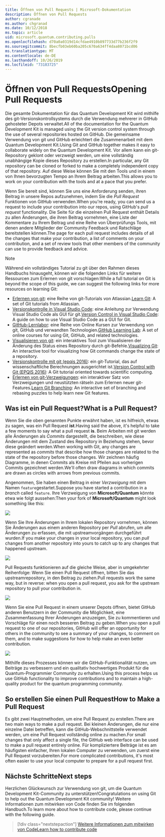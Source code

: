 ```yaml
---
title: Öffnen von Pull Requests | Microsoft-Dokumentation
description: Öffnen von Pull Requests
author: cgranade
ms.author: chgranad
ms.date: 10/12/2018
ms.topic: article
uid: microsoft.quantum.contributing.pulls
ms.openlocfilehash: d70a0a0319d14cfdae4910b897733d77b236f2f9
ms.sourcegitcommit: 8becfb03eb60ba205c670a634ff4daa8071bcd06
ms.translationtype: MT
ms.contentlocale: de-DE
ms.lasthandoff: 10/26/2019
ms.locfileid: "73183725"
---
```

# <a name="opening-pull-requests"></a><span data-ttu-id="af582-103">Öffnen von Pull Requests</span><span class="sxs-lookup"><span data-stu-id="af582-103">Opening Pull Requests</span></span> #

<span data-ttu-id="af582-104">Die gesamte Dokumentation für das Quantum Development Kit wird mithilfe des git-Versionskontrollsystems durch die Verwendung mehrerer in GitHub gehosteter Depots verwaltet.</span><span class="sxs-lookup"><span data-stu-id="af582-104">All of the documentation for the Quantum Development Kit is managed using the Git version control system through the use of several repositories hosted on GitHub.</span></span>
<span data-ttu-id="af582-105">Die gemeinsame Verwendung von git und GitHub erleichtert die Zusammenarbeit mit dem Quantum Development Kit.</span><span class="sxs-lookup"><span data-stu-id="af582-105">Using Git and GitHub together makes it easy to collaborate widely on the Quantum Development Kit.</span></span>
<span data-ttu-id="af582-106">Vor allem kann ein git-Repository geklont oder verzweigt werden, um eine vollständig unabhängige Kopie dieses Repository zu erstellen.</span><span class="sxs-lookup"><span data-stu-id="af582-106">In particular, any Git repository can be cloned or forked to make a completely independent copy of that repository.</span></span>
<span data-ttu-id="af582-107">Auf diese Weise können Sie mit den Tools und in einem von Ihnen bevorzugten Tempo an Ihrem Beitrag arbeiten.</span><span class="sxs-lookup"><span data-stu-id="af582-107">This allows you to work on your contribution with the tools and at a pace that you prefer.</span></span>

<span data-ttu-id="af582-108">Wenn Sie bereit sind, können Sie uns eine Anforderung senden, ihren Beitrag in unsere Repos aufzunehmen, indem Sie die _Pull Request_ Funktionen von GitHub verwenden.</span><span class="sxs-lookup"><span data-stu-id="af582-108">When you're ready, you can send us a request to include your contribution into our repos, using GitHub's _pull request_ functionality.</span></span>
<span data-ttu-id="af582-109">Die Seite für die einzelnen Pull Request enthält Details zu allen Änderungen, die ihren Beitrag vornehmen, eine Liste der Kommentare zu Ihrem Beitrag und eine Reihe von Überprüfungs Tools, mit denen andere Mitglieder der Community Feedback und Ratschläge bereitstellen können.</span><span class="sxs-lookup"><span data-stu-id="af582-109">The page for each pull request includes details of all the changes that make your contribution, a list of comments on your contribution, and a set of review tools that other members of the community can use to provide feedback and advice.</span></span>

> [!NOTE]
> <span data-ttu-id="af582-110">Während ein vollständiges Tutorial zu git über den Rahmen dieses Handbuchs hinausgeht, können wir die folgenden Links für weitere Ressourcen zum Erlernen von git vorschlagen:</span><span class="sxs-lookup"><span data-stu-id="af582-110">While a full tutorial on Git is beyond the scope of this guide, we can suggest the following links for more resources on learning Git:</span></span>
>
> - <span data-ttu-id="af582-111">[Erlernen von git](https://www.atlassian.com/git): eine Reihe von git-Tutorials von Atlassian.</span><span class="sxs-lookup"><span data-stu-id="af582-111">[Learn Git](https://www.atlassian.com/git): A set of Git tutorials from Atlassian.</span></span>
> - <span data-ttu-id="af582-112">[Versionskontrolle in Visual Studio Code](https://code.visualstudio.com/docs/editor/versioncontrol): eine Anleitung zur Verwendung Visual Studio Code als GUI für git.</span><span class="sxs-lookup"><span data-stu-id="af582-112">[Version Control in Visual Studio Code](https://code.visualstudio.com/docs/editor/versioncontrol): A guide on how to use Visual Studio Code as a GUI for Git.</span></span>
> - <span data-ttu-id="af582-113">[GitHub-Lernlabor](https://lab.github.com/): eine Reihe von Online Kursen zur Verwendung von git, GitHub und verwandten Technologien.</span><span class="sxs-lookup"><span data-stu-id="af582-113">[GitHub Learning Lab](https://lab.github.com/): A set of online courses for using Git, GitHub, and related technologies.</span></span>
> - <span data-ttu-id="af582-114">[Visualisieren von git](https://git-school.github.io/visualizing-git/): ein interaktives Tool zum Visualisieren der Änderung des Status eines Repository durch git-Befehle.</span><span class="sxs-lookup"><span data-stu-id="af582-114">[Visualizing Git](https://git-school.github.io/visualizing-git/): An interactive tool for visualizing how Git commands change the state of a repository.</span></span>
> - <span data-ttu-id="af582-115">[Versionskontrolle mit git (epqis 2016)](https://nbviewer.jupyter.org/github/QuinnPhys/PythonWorkshop-science/blob/master/lecture-1-scicomp-tools-part1.ipynb#Version-Control-with-Git-(50-Minutes)): ein git-Tutorial, das auf wissenschaftliche Berechnungen ausgerichtet ist.</span><span class="sxs-lookup"><span data-stu-id="af582-115">[Version Control with Git (EPQIS 2016)](https://nbviewer.jupyter.org/github/QuinnPhys/PythonWorkshop-science/blob/master/lecture-1-scicomp-tools-part1.ipynb#Version-Control-with-Git-(50-Minutes)): A Git tutorial oriented towards scientific computing.</span></span>
> - <span data-ttu-id="af582-116">[Erlernen von git-Verzweigungen](https://learngitbranching.js.org/): ein interaktiver Satz von Verzweigungen und neustützten rätseln zum Erlernen neuer git-Features.</span><span class="sxs-lookup"><span data-stu-id="af582-116">[Learn Git Branching](https://learngitbranching.js.org/): An interactive set of branching and rebasing puzzles to help learn new Git features.</span></span>

## <a name="what-is-a-pull-request"></a><span data-ttu-id="af582-117">Was ist ein Pull Request?</span><span class="sxs-lookup"><span data-stu-id="af582-117">What is a Pull Request?</span></span> ##

<span data-ttu-id="af582-118">Wenn Sie die oben genannten Punkte erwähnt haben, ist es hilfreich, etwas zu sagen, was ein Pull Request **ist**.</span><span class="sxs-lookup"><span data-stu-id="af582-118">Having said the above, it's helpful to take a few moments to say what a pull request **is**.</span></span>
<span data-ttu-id="af582-119">Beim Arbeiten mit git werden alle Änderungen als _Commits_ dargestellt, die beschreiben, wie diese Änderungen mit dem Zustand des Repository in Beziehung stehen, bevor diese geändert werden.</span><span class="sxs-lookup"><span data-stu-id="af582-119">When working with Git, any changes are represented as _commits_ that describe how those changes are related to the state of the repository before those changes.</span></span>
<span data-ttu-id="af582-120">Wir zeichnen häufig Diagramme, in denen Commits als Kreise mit Pfeilen aus vorherigen Commits gezeichnet werden.</span><span class="sxs-lookup"><span data-stu-id="af582-120">We'll often draw diagrams in which commits are drawn as circles with arrows from previous commits.</span></span>

<span data-ttu-id="af582-121">Angenommen, Sie haben einen Beitrag in einer _Verzweigung_ mit dem Namen `feature`gestartet.</span><span class="sxs-lookup"><span data-stu-id="af582-121">Suppose you have started a contribution in a _branch_ called `feature`.</span></span>
<span data-ttu-id="af582-122">Ihre Verzweigung von **Microsoft/Quantum** könnte etwa wie folgt aussehen:</span><span class="sxs-lookup"><span data-stu-id="af582-122">Then your fork of **Microsoft/Quantum** might look something like this:</span></span>

![](~/media/git-workflow-step0.png)

<span data-ttu-id="af582-123">Wenn Sie Ihre Änderungen in Ihrem lokalen Repository vornehmen, können Sie Änderungen aus einem anderen Repository per _Pull_ abrufen, um alle Änderungen zu erfassen, die mit upstreamvorgängen durchgeführt wurden.</span><span class="sxs-lookup"><span data-stu-id="af582-123">If you make your changes in your local repository, you can _pull_ changes from another repository into yours to catch up to any changes that happened upstream.</span></span>

![](~/media/git-workflow-step1.png)

<span data-ttu-id="af582-124">Pull Requests funktionieren auf die gleiche Weise, aber in umgekehrter Reihenfolge: Wenn Sie einen Pull Request öffnen, bitten Sie das upstreamrepository, in den Beitrag zu ziehen.</span><span class="sxs-lookup"><span data-stu-id="af582-124">Pull requests work the same way, but in reverse: when you open a pull request, you ask for the upstream repository to pull your contribution in.</span></span>

![](~/media/git-workflow-step2.png)

<span data-ttu-id="af582-125">Wenn Sie eine Pull Request in einem unserer Depots öffnen, bietet GitHub anderen Benutzern in der Community die Möglichkeit, eine Zusammenfassung Ihrer Änderungen anzuzeigen, Sie zu kommentieren und Vorschläge für einen noch besseren Beitrag zu geben.</span><span class="sxs-lookup"><span data-stu-id="af582-125">When you open a pull request to one of our repositories, GitHub will offer an opportunity for others in the community to see a summary of your changes, to comment on them, and to make suggestions for how to help make an even better contribution.</span></span>

![](~/media/pull-request-header.png)

<span data-ttu-id="af582-126">Mithilfe dieses Prozesses können wir die GitHub-Funktionalität nutzen, um Beiträge zu verbessern und ein qualitativ hochwertiges Produkt für die Quantum-Programmier Community zu erhalten.</span><span class="sxs-lookup"><span data-stu-id="af582-126">Using this process helps us use GitHub functionality to improve contributions and to maintain a high-quality product for the quantum programming community.</span></span>

## <a name="how-to-make-a-pull-request"></a><span data-ttu-id="af582-127">So erstellen Sie einen Pull Request</span><span class="sxs-lookup"><span data-stu-id="af582-127">How to Make a Pull Request</span></span> ##

<span data-ttu-id="af582-128">Es gibt zwei Hauptmethoden, um eine Pull Request zu erstellen.</span><span class="sxs-lookup"><span data-stu-id="af582-128">There are two main ways to make a pull request.</span></span>
<span data-ttu-id="af582-129">Bei kleinen Änderungen, die nur eine einzelne Datei betreffen, kann die GitHub-Webschnittstelle verwendet werden, um eine Pull Request vollständig online zu machen.</span><span class="sxs-lookup"><span data-stu-id="af582-129">For small changes that only affect a single file, the GitHub web interface can be used to make a pull request entirely online.</span></span>
<span data-ttu-id="af582-130">Für kompliziertere Beiträge ist es am häufigsten einfacher, Ihren lokalen Computer zu verwenden, um zuerst eine Pull Request vorzubereiten.</span><span class="sxs-lookup"><span data-stu-id="af582-130">For more complicated contributions, it's most often easier to use your local computer to prepare for a pull request first.</span></span>

<!--
### Using the Web Interface ###

**TODO**

### Command-Line and GitHub Flow ###

Most of the time, it's easier to prepare a pull request on your own computer; that makes it easier to work incrementally, and to test your changes.
If you haven't already done so, the first step is to _fork_ the repository that you'd like to contribute to.
Forking makes a complete clone of the original repository, but under your GitHub account instead of under [Microsoft](http://github.com/Microsoft/) or [MicrosoftDocs](http://github.com/MicrosoftDocs/).
This way, you can edit your personal fork to your heart's content before making a pull request for your work.

**TODO: pick up here**

## Code Review and Etiquette ##

**TODO: PR ettiquette, reviews, etc.**

-->

## <a name="next-steps"></a><span data-ttu-id="af582-131">Nächste Schritte</span><span class="sxs-lookup"><span data-stu-id="af582-131">Next steps</span></span> ##

<span data-ttu-id="af582-132">Herzlichen Glückwunsch zur Verwendung von git, um die Quantum Development Kit-Community zu unterstützen!</span><span class="sxs-lookup"><span data-stu-id="af582-132">Congratulations on using Git to help out the Quantum Development Kit community!</span></span>
<span data-ttu-id="af582-133">Weitere Informationen zum mitwirken von Code finden Sie im folgenden Handbuch.</span><span class="sxs-lookup"><span data-stu-id="af582-133">To learn more about how to contribute code, please continue with the following guide.</span></span>

> [!div class="nextstepaction"]
> [<span data-ttu-id="af582-134">Weitere Informationen zum mitwirken von Code</span><span class="sxs-lookup"><span data-stu-id="af582-134">Learn how to contribute code</span></span>](xref:microsoft.quantum.contributing.code)
